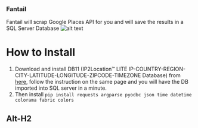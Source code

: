 ### Fantail
Fantail will scrap Google Places API for you and will save the results in a SQL Server Database 
![alt text](http://www.ngamanuimages.org.nz/images/lres/d03689.jpg)

How to Install
======

1) Download and install DB11 (IP2Location™ LITE IP-COUNTRY-REGION-CITY-LATITUDE-LONGITUDE-ZIPCODE-TIMEZONE Database) from [here](https://http://lite.ip2location.com/database/ip-country-region-city-latitude-longitude-zipcode-timezone), follow the instruction on the same page and you will have the DB imported into SQL server in a minute. 
2) Then install `pip install requests argparse pyodbc json time datetime colorama fabric colors`

Alt-H2
------


